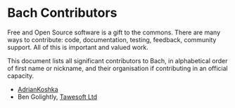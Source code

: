 Bach Contributors
=================

Free and Open Source software is a gift to the commons. There are many ways to
contribute: code, documentation, testing, feedback, community support. All of
this is important and valued work.

This document lists all significant contributors to Bach, in alphabetical order
of first name or nickname, and their organisation if contributing in an
official capacity.


* [AdrianKoshka](https://github.com/AdrianKoshka)
* Ben Golightly, [Tawesoft Ltd](https://www.tawesoft.co.uk/)


